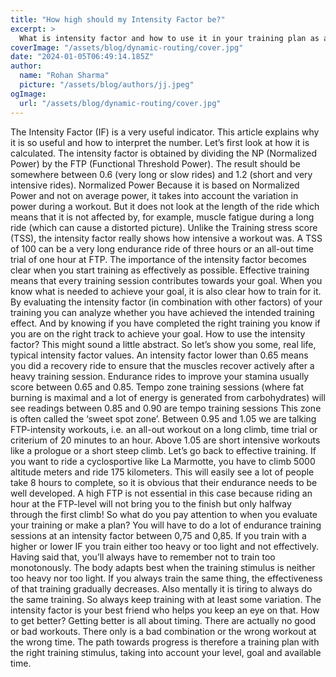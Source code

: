 ```yaml
---
title: "How high should my Intensity Factor be?"
excerpt: >
  What is intensity factor and how to use it in your training plan as a cyclist. This article explains everything you need to know!
coverImage: "/assets/blog/dynamic-routing/cover.jpg"
date: "2024-01-05T06:49:14.185Z"
author:
  name: "Rohan Sharma"
  picture: "/assets/blog/authors/jj.jpeg"
ogImage:
  url: "/assets/blog/dynamic-routing/cover.jpg"
---
```


The Intensity Factor (IF) is a very useful indicator. This article explains why it is so useful and how to interpret the number. Let’s first look at how it is calculated. The intensity factor is obtained by dividing the NP (Normalized Power) by the FTP (Functional Threshold Power). The result should be somewhere between 0.6 (very long or slow rides) and 1.2 (short and very intensive rides).
Normalized Power
Because it is based on Normalized Power and not on average power, it takes into account the variation in power during a workout. But it does not look at the length of the ride which means that it is not affected by, for example, muscle fatigue during a long ride (which can cause a distorted picture). Unlike the Training stress score (TSS), the intensity factor really shows how intensive a workout was. A TSS of 100 can be a very long endurance ride of three hours or an all-out time trial of one hour at FTP.
The importance of the intensity factor becomes clear when you start training as effectively as possible. Effective training means that every training session contributes towards your goal. When you know what is needed to achieve your goal, it is also clear how to train for it. By evaluating the intensity factor (in combination with other factors) of your training you can analyze whether you have achieved the intended training effect. And by knowing if you have completed the right training you know if you are on the right track to achieve your goal.
How to use the intensity factor?
This might sound a little abstract. So let’s show you some, real life, typical intensity factor values. An intensity factor lower than 0.65 means you did a recovery ride to ensure that the muscles recover actively after a heavy training session. Endurance rides to improve your stamina usually score between 0.65 and 0.85. Tempo zone training sessions (where fat burning is maximal and a lot of energy is generated from carbohydrates) will see readings between 0.85 and 0.90 are tempo training sessions This zone is often called the ‘sweet spot zone’. Between 0.95 and 1.05 we are talking FTP-intensity workouts, i.e. an all-out workout on a long climb, time trial or criterium of 20 minutes to an hour. Above 1.05 are short intensive workouts like a prologue or a short steep climb. Let’s go back to effective training. If you want to ride a cyclosportive like La Marmotte, you have to climb 5000 altitude meters and ride 175 kilometers. This will easily see a lot of people take 8 hours to complete, so it is obvious that their endurance needs to be well developed. A high FTP is not essential in this case because riding an hour at the FTP-level will not bring you to the finish but only halfway through the first climb!
So what do you pay attention to when you evaluate your training or make a plan? You will have to do a lot of endurance training sessions at an intensity factor between 0,75 and 0,85. If you train with a higher or lower IF you train either too heavy or too light and not effectively.
Having said that, you’ll always have to remember not to train too monotonously. The body adapts best when the training stimulus is neither too heavy nor too light. If you always train the same thing, the effectiveness of that training gradually decreases. Also mentally it is tiring to always do the same training. So always keep training with at least some variation. The intensity factor is your best friend who helps you keep an eye on that.
How to get better?
Getting better is all about timing. There are actually no good or bad workouts. There only is a bad combination or the wrong workout at the wrong time. The path towards progress is therefore a training plan with the right training stimulus, taking into account your level, goal and available time.